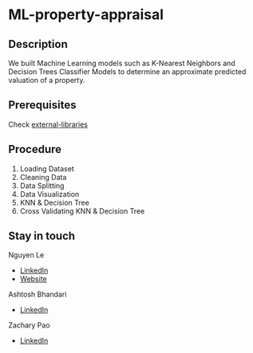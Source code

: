 # ML-property-appraisal

## Description
We built Machine Learning models such as K-Nearest Neighbors and Decision Trees Classifier Models to determine an approximate predicted valuation of a property.‍

## Prerequisites
Check [external-libraries](google.com)

## Procedure 
1. Loading Dataset
2. Cleaning Data
3. Data Splitting
4. Data Visualization
5. KNN & Decision Tree
6. Cross Validating KNN & Decision Tree

## Stay in touch
Nguyen Le
- [LinkedIn](http://linkedin.com/in/nguyenle04/)
- [Website](http://filiple.github.io)

Ashtosh Bhandari
- [LinkedIn](https://www.linkedin.com/in/ashtosh-bhandari-8056b1246/)

Zachary Pao
- [LinkedIn](https://www.linkedin.com/in/zachary-pao-506788161/)
